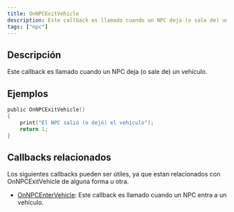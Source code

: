 ```yaml
---
title: OnNPCExitVehicle
description: Este callback es llamado cuando un NPC deja (o sale de) un vehículo.
tags: ["npc"]
---
```


## Descripción

Este callback es llamado cuando un NPC deja (o sale de) un vehículo.


## Ejemplos

```c
public OnNPCExitVehicle()
{
    print("El NPC salió (o dejó) el vehículo");
    return 1;
}
```

## Callbacks relacionados

Los siguientes callbacks pueden ser útiles, ya que estan relacionados con OnNPCExitVehicle de alguna forma u otra.

- [OnNPCEnterVehicle](OnNPCEnterVehicle): Este callback es llamado cuando un NPC entra a un vehículo.
